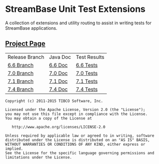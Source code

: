 # StreamBase Unit Test Extensions #

A collection of extensions and utility routing to assist in writing tests for 
StreamBase applications.

## [Project Page](http://github.com/streambase/SBUnit-Extensions) ##

  <table cellspacing='5'>
  <tr><td>Release Branch</td><td>Java Doc</td><td>Test Results</td></tr>
  <tr><td>
      <a href="https://github.com/streambase/SBUnit-Extensions/tree/6.6">6.6 Branch</a>
  </td><td>
      <a href="http://streambase.github.com/SBUnit-Extensions/6.6/java-doc/index.html">6.6 Doc</a>
  </td><td>
      <a href="http://streambase.github.com/SBUnit-Extensions/6.6/test-doc/index.html">6.6 Tests</a>
  </td></tr>
  <tr><td>
      <a href="https://github.com/streambase/SBUnit-Extensions/tree/7.0">7.0 Branch</a>
  </td><td>
      <a href="http://streambase.github.com/SBUnit-Extensions/7.0/java-doc/index.html">7.0 Doc</a>
  </td><td>
      <a href="http://streambase.github.com/SBUnit-Extensions/7.0/test-doc/index.html">7.0 Tests</a>
  </td></tr>
  <tr><td>
      <a href="https://github.com/streambase/SBUnit-Extensions/tree/7.1">7.1 Branch</a>
  </td><td>
      <a href="http://streambase.github.com/SBUnit-Extensions/7.1/java-doc/index.html">7.1 Doc</a>
  </td><td>
      <a href="http://streambase.github.com/SBUnit-Extensions/7.1/test-doc/index.html">7.1 Tests</a>
  </td></tr>
  <tr><td>
      <a href="https://github.com/streambase/SBUnit-Extensions/tree/7.4">7.4 Branch</a>
  </td><td>
      <a href="http://streambase.github.com/SBUnit-Extensions/7.4/java-doc/index.html">7.4 Doc</a>
  </td><td>
     <a href="http://streambase.github.com/SBUnit-Extensions/7.4/test-doc/index.html">7.4 Tests</a> 
  </td></tr>
  </table>


    Copyright (c) 2011-2015 TIBCO Software, Inc.

    Licensed under the Apache License, Version 2.0 (the "License");
    you may not use this file except in compliance with the License.
    You may obtain a copy of the License at

       http://www.apache.org/licenses/LICENSE-2.0

    Unless required by applicable law or agreed to in writing, software
    distributed under the License is distributed on an "AS IS" BASIS,
    WITHOUT WARRANTIES OR CONDITIONS OF ANY KIND, either express or implied.
    See the License for the specific language governing permissions and
    limitations under the License.
